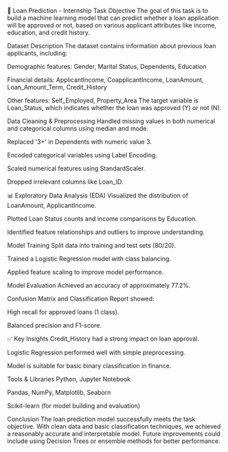 🧾 Loan Prediction - Internship Task
Objective
The goal of this task is to build a machine learning model that can predict whether a loan application will be approved or not, based on various applicant attributes like income, education, and credit history.

 Dataset Description
The dataset contains information about previous loan applicants, including:

Demographic features: Gender, Marital Status, Dependents, Education

Financial details: ApplicantIncome, CoapplicantIncome, LoanAmount, Loan_Amount_Term, Credit_History

Other features: Self_Employed, Property_Area
The target variable is Loan_Status, which indicates whether the loan was approved (Y) or not (N).

 Data Cleaning & Preprocessing
Handled missing values in both numerical and categorical columns using median and mode.

Replaced '3+' in Dependents with numeric value 3.

Encoded categorical variables using Label Encoding.

Scaled numerical features using StandardScaler.

Dropped irrelevant columns like Loan_ID.

📊 Exploratory Data Analysis (EDA)
Visualized the distribution of LoanAmount, ApplicantIncome.

Plotted Loan Status counts and income comparisons by Education.

Identified feature relationships and outliers to improve understanding.

 Model Training
Split data into training and test sets (80/20).

Trained a Logistic Regression model with class balancing.

Applied feature scaling to improve model performance.

 Model Evaluation
Achieved an accuracy of approximately 77.2%.

Confusion Matrix and Classification Report showed:

High recall for approved loans (1 class).

Balanced precision and F1-score.

✅ Key Insights
Credit_History had a strong impact on loan approval.

Logistic Regression performed well with simple preprocessing.

Model is suitable for basic binary classification in finance.

 Tools & Libraries
Python, Jupyter Notebook

Pandas, NumPy, Matplotlib, Seaborn

Scikit-learn (for model building and evaluation)

 Conclusion
The loan prediction model successfully meets the task objective. With clean data and basic classification techniques, we achieved a reasonably accurate and interpretable model. Future improvements could include using Decision Trees or ensemble methods for better performance.
